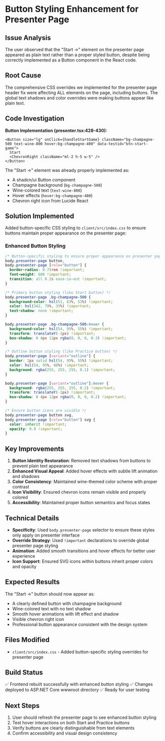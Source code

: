 # Button Styling Enhancement for Presenter Page

## Issue Analysis

The user observed that the "Start →" element on the presenter page appeared as plain text rather than a proper styled button, despite being correctly implemented as a Button component in the React code.

## Root Cause

The comprehensive CSS overrides we implemented for the presenter page header fix were affecting ALL elements on the page, including buttons. The global text shadows and color overrides were making buttons appear like plain text.

## Code Investigation

**Button Implementation (presenter.tsx:428-430):**

```tsx
<Button size="lg" onClick={handleStartGame} className="bg-champagne-500 text-wine-800 hover:bg-champagne-400" data-testid="btn-start-game">
  Start
  <ChevronRight className="ml-2 h-5 w-5" />
</Button>
```

The "Start →" element was already properly implemented as:

- A shadcn/ui Button component
- Champagne background (`bg-champagne-500`)
- Wine-colored text (`text-wine-800`)
- Hover effects (`hover:bg-champagne-400`)
- Chevron right icon from Lucide React

## Solution Implemented

Added button-specific CSS styling to `client/src/index.css` to ensure buttons maintain proper appearance on the presenter page:

### Enhanced Button Styling

```css
/* Button-specific styling to ensure proper appearance on presenter page */
body.presenter-page button,
body.presenter-page [role="button"] {
  border-radius: 0.75rem !important;
  font-weight: 600 !important;
  transition: all 0.2s ease-in-out !important;
}

/* Primary button styling (like Start button) */
body.presenter-page .bg-champagne-500 {
  background-color: hsl(51, 83%, 53%) !important;
  color: hsl(342, 79%, 35%) !important;
  text-shadow: none !important;
}

body.presenter-page .bg-champagne-500:hover {
  background-color: hsl(54, 95%, 55%) !important;
  transform: translateY(-1px) !important;
  box-shadow: 0 4px 12px rgba(0, 0, 0, 0.3) !important;
}

/* Outline button styling (like Practice button) */
body.presenter-page [variant="outline"] {
  border: 2px solid hsl(54, 95%, 55%) !important;
  color: hsl(54, 95%, 88%) !important;
  background: rgba(255, 255, 255, 0.1) !important;
}

body.presenter-page [variant="outline"]:hover {
  background: rgba(255, 255, 255, 0.2) !important;
  transform: translateY(-1px) !important;
  box-shadow: 0 4px 12px rgba(0, 0, 0, 0.2) !important;
}

/* Ensure button icons are visible */
body.presenter-page button svg,
body.presenter-page [role="button"] svg {
  color: inherit !important;
  opacity: 0.9 !important;
}
```

## Key Improvements

1. **Button Identity Restoration**: Removed text shadows from buttons to prevent plain text appearance
2. **Enhanced Visual Appeal**: Added hover effects with subtle lift animation and shadows
3. **Color Consistency**: Maintained wine-themed color scheme with proper contrast
4. **Icon Visibility**: Ensured chevron icons remain visible and properly colored
5. **Accessibility**: Maintained proper button semantics and focus states

## Technical Details

- **Specificity**: Used `body.presenter-page` selector to ensure these styles only apply on presenter interface
- **Override Strategy**: Used `!important` declarations to override global presenter page styling
- **Animation**: Added smooth transitions and hover effects for better user experience
- **Icon Support**: Ensured SVG icons within buttons inherit proper colors and opacity

## Expected Results

The "Start →" button should now appear as:

- A clearly defined button with champagne background
- Wine-colored text with no text shadow
- Smooth hover animations with lift effect and shadow
- Visible chevron right icon
- Professional button appearance consistent with the design system

## Files Modified

- `client/src/index.css` - Added button-specific styling overrides for presenter page

## Build Status

✅ Frontend rebuilt successfully with enhanced button styling
✅ Changes deployed to ASP.NET Core wwwroot directory
✅ Ready for user testing

## Next Steps

1. User should refresh the presenter page to see enhanced button styling
2. Test hover interactions on both Start and Practice buttons
3. Verify buttons are clearly distinguishable from text elements
4. Confirm accessibility and visual design consistency
